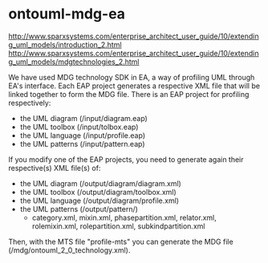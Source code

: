 # ontouml-mdg-ea

http://www.sparxsystems.com/enterprise_architect_user_guide/10/extending_uml_models/introduction_2.html
http://www.sparxsystems.com/enterprise_architect_user_guide/10/extending_uml_models/mdgtechnologies_2.html

We have used MDG technology SDK in EA, a way of profiling UML through EA's interface. 
Each EAP project generates a respective XML file that will be linked together to form the MDG file. 
There is an EAP project for profiling respectively: 
   - the UML diagram (/input/diagram.eap)
   - the UML toolbox (/input/tolbox.eap)
   - the UML language (/input/profile.eap)
   - the UML patterns (/input/pattern.eap)

If you modify one of the EAP projects, you need to generate again their respective(s) XML file(s) of:
   - the UML diagram (/output/diagram/diagram.xml)
   - the UML toolbox (/output/diagram/toolbox.xml)
   - the UML language (/output/diagram/profile.xml)
   - the UML patterns (/output/pattern/)
      - category.xml, mixin.xml, phasepartition.xml, relator.xml, rolemixin.xml, rolepartition.xml, subkindpartition.xml

Then, with the MTS file "profile-mts" you can generate the MDG file (/mdg/ontouml_2_0_technology.xml).
